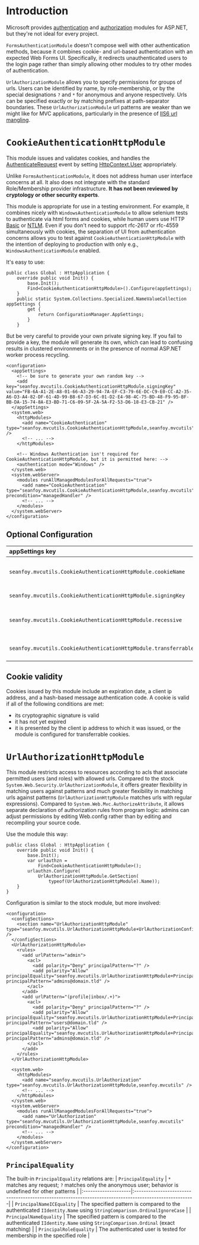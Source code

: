 # Introduction #

Microsoft provides [authentication](http://msdn.microsoft.com/en-us/library/system.web.security.formsauthentication.aspx) and [authorization](http://msdn.microsoft.com/en-us/library/system.web.security.urlauthorizationmodule.aspx) modules for ASP.NET, but they're not ideal for every project.

`FormsAuthenticationModule` doesn't compose well with other authentication methods, because it combines cookie- and url-based authentication with an expected Web Forms UI. Specifically, it redirects unauthenticated users to the login page rather than simply allowing other modules to try other modes of authentication.

`UrlAuthorizationModule` allows you to specify permissions for groups of urls. Users can be identified by name, by role-membership, or by the special designations `?` and `*` for anonymous and anyone respectively. Urls can be specified exactly or by matching prefixes at path-separator boundaries. These `UrlAuthorizationModule` url patterns are weaker than we might like for MVC applications, particularly in the presence of [IIS6 url mangling](routing.md).

# `CookieAuthenticationHttpModule` #

This module issues and validates cookies, and handles the [AuthenticateRequest](http://msdn.microsoft.com/en-us/library/system.web.httpapplication.authenticaterequest.aspx) event by setting [HttpContext.User](http://msdn.microsoft.com/en-us/library/system.web.httpcontext.user.aspx) appropriately.

Unlike `FormsAuthenticationModule`, it does not address human user interface concerns at all. It also does not integrate with the standard Role/Membership provider infrastructure. **It has not been reviewed by cryptology or other security experts**.

This module is appropriate for use in a testing environment. For example, it combines nicely with `WindowsAuthenticationModule` to allow selenium tests to authenticate via html forms and cookies, while human users use HTTP [Basic](http://tools.ietf.org/html/rfc2617) or [NTLM](http://tools.ietf.org/html/rfc4559). Even if you don't need to support rfc-2617 or rfc-4559 simultaneously with cookies, the separation of UI from authentication concerns allows you to test against `CookieAuthenticationHttpModule` with the intention of deploying to production with only e.g., `WindowsAuthenticationModule` enabled.

It's easy to use:
```
public class Global : HttpApplication {
    override public void Init() {
        base.Init();
        Find<CookieAuthenticationHttpModule>().Configure(appSettings);
    }
    public static System.Collections.Specialized.NameValueCollection appSettings {
        get {
            return ConfigurationManager.AppSettings;
        }
    }
```

But be very careful to provide your own private signing key. If you fail to provide a key, the module will generate its own, which can lead to confusing results in clustered environments or in the presence of normal ASP.NET worker process recycling.
```
<configuration>
  <appSettings>
    <!-- be sure to generate your own random key -->
    <add key="seanfoy.mvcutils.CookieAuthenticationHttpModule.signingKey" value="FB-6A-A1-2E-A8-01-66-A3-29-94-7A-EF-C3-79-6E-DC-C9-E0-CC-A2-35-A6-D3-A4-82-DF-61-4D-99-B8-67-D3-6C-01-D2-E4-98-4C-75-BD-48-F9-95-BF-BB-DA-15-74-8A-E3-BD-71-C6-09-5F-2A-5A-F2-53-D6-18-E3-CB-21" />
  </appSettings>
  <system.web>
    <httpModules>
      <add name="CookieAuthentication" type="seanfoy.mvcutils.CookieAuthenticationHttpModule,seanfoy.mvcutils" />
      <!-- ... -->
    </httpModules>

    <!-- Windows Authentication isn't required for CookieAuthenticationHttpModule, but it is permitted here: -->
    <authentication mode="Windows" />
  </system.web>
  <system.webServer>
    <modules runAllManagedModulesForAllRequests="true">
      <add name="CookieAuthentication" type="seanfoy.mvcutils.CookieAuthenticationHttpModule,seanfoy.mvcutils" precondition="managedHandler" />
      <!-- ... -->
    </modules>
  </system.webServer>
</configuration>
```

## Optional Configuration ##

| appSettings key | meaning |
|:----------------|:--------|
| `seanfoy.mvcutils.CookieAuthenticationHttpModule.cookieName` | the name of the cookie issued and verified by the module. The default value is `seanfoy.mvcutils.CookieAuthenticationHttpModule-token`. |
| `seanfoy.mvcutils.CookieAuthenticationHttpModule.signingKey` | a sequence of 64 bytes represented as string images of hexadecimal octets separated by `-` |
| `seanfoy.mvcutils.CookieAuthenticationHttpModule.recessive` | A boolean value written as `true` or `false` indicating whether this module should defer to any other authentication modules that happen to process a request first. The default is `false`. |
| `seanfoy.mvcutils.CookieAuthenticationHttpModule.transferrable` | A boolean value written as `true` or `false` indicating whether cookies are valid only for the IP address to which they were issued. |

## Cookie validity ##

Cookies issued by this module include an expiration date, a client ip address, and a hash-based message authentication code. A cookie is valid if all of the following conditions are met:
  * its cryptographic signature is valid
  * it has not yet expired
  * it is presented by the client ip address to which it was issued, or the module is configured for transferrable cookies.

# `UrlAuthorizationHttpModule` #

This module restricts access to resources according to acls that associate permitted users (and roles) with allowed urls. Compared to the stock `System.Web.Security.UrlAuthorizationModule`, it offers greater flexibility in matching users against patterns and much greater flexibility in matching urls against patterns (`UrlAuthorizationHttpModule` matches urls with regular expressions). Compared to `System.Web.Mvc.AuthorizeAttribute`, it allows separate declaration of authorization rules from program logic: admins can adjust permissions by editing Web.config rather than by editing and recompiling your source code.

Use the module this way:
```
public class Global : HttpApplication {
    override public void Init() {
        base.Init();
        var urlauthzn =
            Find<CookieAuthenticationHttpModule>();
        urlauthzn.Configure(
            UrlAuthorizationHttpModule.GetSection(
                typeof(UrlAuthorizationHttpModule).Name));        
    }
}
```

Configuration is similar to the stock module, but more involved:
```
<configuration>
  <configSections>
    <section name="UrlAuthorizationHttpModule" type="seanfoy.mvcutils.UrlAuthorizationHttpModule+UrlAuthorizationConfigurationSection,seanfoy.mvcutils" />
  </configSections>
  <UrlAuthorizationHttpModule>
    <rules>
      <add urlPattern="admin">
        <acl>
          <add polarity="Deny" principalPattern="?" />
          <add polarity="Allow" principalEquality="seanfoy.mvcutils.UrlAuthorizationHttpModule+PrincipalRoleEquality,seanfoy.mvcutils" principalPattern="admins@domain.tld" />
        </acl>
      </add>
      <add urlPattern="(profile|inbox/.+)">
        <acl>
          <add polarity="Deny" principalPattern="?" />
          <add polarity="Allow" principalEquality="seanfoy.mvcutils.UrlAuthorizationHttpModule+PrincipalRoleEquality,seanfoy.mvcutils" principalPattern="users@domain.tld" />
          <add polarity="Allow" principalEquality="seanfoy.mvcutils.UrlAuthorizationHttpModule+PrincipalRoleEquality,seanfoy.mvcutils" principalPattern="admins@domain.tld" />
        </acl>
      </add>
    </rules>
  </UrlAuthorizationHttpModule>

  <system.web>
    <httpModules>
      <add name="seanfoy.mvcutils.UrlAuthorization" type="seanfoy.mvcutils.UrlAuthorizationHttpModule,seanfoy.mvcutils" />
      <!-- ... -->
    </httpModules>
  </system.web>
  <system.webServer>
    <modules runAllManagedModulesForAllRequests="true">
      <add name="UrlAuthorization" type="seanfoy.mvcutils.UrlAuthorizationHttpModule,seanfoy.mvcutils" precondition="managedHandler" />
      <!-- ... -->
    </modules>
  </system.webServer>
</configuration>
```

## `PrincipalEquality` ##

The built-in `PrincipalEquality` relations are:
| `PrincipalEquality` | `*` matches any request; `?` matches only the anonymous user; behavior is undefined for other patterns |
|:--------------------|:-------------------------------------------------------------------------------------------------------|
| `PrincipalNameICEquality` | The specified pattern is compared to the authenticated `IIdentity.Name` using `StringComparison.OrdinalIgnoreCase` |
| `PrincipalNameEquality` | The specified pattern is compared to the authenticated `IIdentity.Name` using `StringComparison.Ordinal` (exact matching) |
| `PrincipalRoleEquality` | The authenticated user is tested for membership in the specified role                                  |